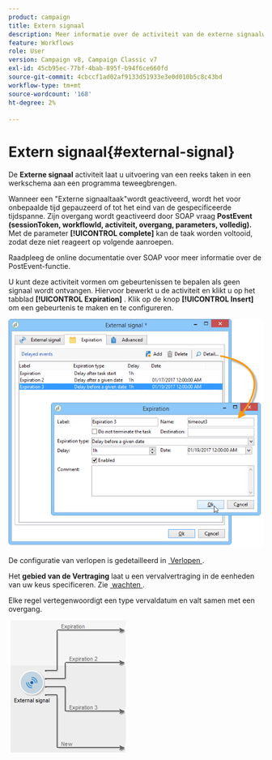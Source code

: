 ```yaml
---
product: campaign
title: Extern signaal
description: Meer informatie over de activiteit van de externe signaalworkflow
feature: Workflows
role: User
version: Campaign v8, Campaign Classic v7
exl-id: 45cb95ec-77bf-4bab-895f-b94f6ce660fd
source-git-commit: 4cbccf1ad02af9133d51933e3e0d010b5c8c43bd
workflow-type: tm+mt
source-wordcount: '168'
ht-degree: 2%

---
```


# Extern signaal{#external-signal}



De **Externe signaal** activiteit laat u uitvoering van een reeks taken in een werkschema aan een programma teweegbrengen.

Wanneer een &quot;Externe signaaltaak&quot;wordt geactiveerd, wordt het voor onbepaalde tijd gepauzeerd of tot het eind van de gespecificeerde tijdspanne. Zijn overgang wordt geactiveerd door SOAP vraag **PostEvent (sessionToken, workflowId, activiteit, overgang, parameters, volledig).** Met de parameter **[!UICONTROL complete]** kan de taak worden voltooid, zodat deze niet reageert op volgende aanroepen.

Raadpleeg de online documentatie over SOAP voor meer informatie over de PostEvent-functie.

U kunt deze activiteit vormen om gebeurtenissen te bepalen als geen signaal wordt ontvangen. Hiervoor bewerkt u de activiteit en klikt u op het tabblad **[!UICONTROL Expiration]** . Klik op de knop **[!UICONTROL Insert]** om een gebeurtenis te maken en te configureren.

![](assets/edit_signal.png)

De configuratie van verlopen is gedetailleerd in [&#x200B; Verlopen &#x200B;](define-approvals.md).

Het **gebied van de Vertraging** laat u een vervalvertraging in de eenheden van uw keus specificeren. Zie [&#x200B; wachten &#x200B;](wait.md).

Elke regel vertegenwoordigt een type vervaldatum en valt samen met een overgang.

![](assets/external_sign_diag.png)
